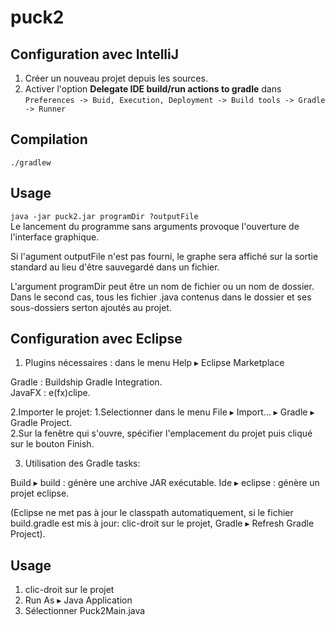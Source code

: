 puck2
=====

Configuration avec IntelliJ
---------------------------
1. Créer un nouveau projet depuis les sources.
2. Activer l'option **Delegate IDE build/run actions to gradle** dans  
`Preferences -> Buid, Execution, Deployment -> Build tools -> Gradle -> Runner`

Compilation
-----------
`./gradlew`

Usage
-----
`java -jar puck2.jar programDir ?outputFile`  
Le lancement du programme sans arguments provoque l'ouverture de l'interface graphique.  

Si l'agument outputFile n'est pas fourni, le graphe sera affiché sur la sortie
standard au lieu d'être sauvegardé dans un fichier.  

L'argument programDir peut être un nom de fichier ou un nom de dossier. Dans le 
second cas, tous les fichier .java contenus dans le dossier et ses sous-dossiers
serton ajoutés au projet.



Configuration avec Eclipse 
---------------------------

1. Plugins nécessaires : dans le menu Help ▸ Eclipse Marketplace

Gradle : Buildship Gradle Integration.  
JavaFX : e(fx)clipe.  

2.Importer le projet:
  1.Selectionner dans le menu File ▸ Import… ▸ Gradle ▸ Gradle Project.  
  2.Sur la fenêtre qui s'ouvre, spécifier l'emplacement du projet puis cliqué sur le bouton Finish.  

3. Utilisation des Gradle tasks:

Build ▸ build : génère une archive JAR exécutable.
Ide ▸ eclipse : génère un projet eclipse.

(Eclipse ne met pas à jour le classpath automatiquement, si le fichier build.gradle est mis à jour: clic-droit sur le projet,
Gradle ▸ Refresh Gradle Project).

Usage 
-----

1. clic-droit sur le projet
2. Run As ▸ Java Application
3. Sélectionner Puck2Main.java








